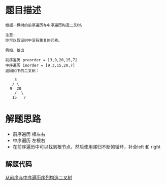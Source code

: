 # 题目描述 

```
根据一棵树的前序遍历与中序遍历构造二叉树。

注意:
你可以假设树中没有重复的元素。

例如，给出

前序遍历 preorder = [3,9,20,15,7]
中序遍历 inorder = [9,3,15,20,7]
返回如下的二叉树：

    3
   / \
  9  20
    /  \
   15   7

```

# 解题思路
* 前序遍历 根左右
* 中序遍历 左根右
* 在前序遍历中可以找到根节点，然后使用递归不断的循环，补全left 和 right


## 解题代码

[从前序与中序遍历序列构造二叉树](105-my.py)

